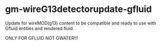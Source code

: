 # gm-wireG13detectorupdate-gfluid
Update for wireMOD(g13) content to be compatible and ready to use with Gfluid entities and rendered fluid. 

ONLY FOR GFLUID NOT GWATER!!!
